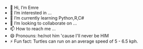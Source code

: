 - 👋 Hi, I’m Emre
- 👀 I’m interested in ...
- 🌱 I’m currently learning Python,R,C#
- 💞️ I’m looking to collaborate on ...
- 📫 How to reach me ...
- 😄 Pronouns: he/not him 'cause I'll never be HIM
- ⚡ Fun fact: Turtles can run on an average speed of 5 - 6.5 kph. 

<!---
emrexeozdemir/emrexeozdemir is a ✨ special ✨ repository because its `README.md` (this file) appears on your GitHub profile.
You can click the Preview link to take a look at your changes.
--->
